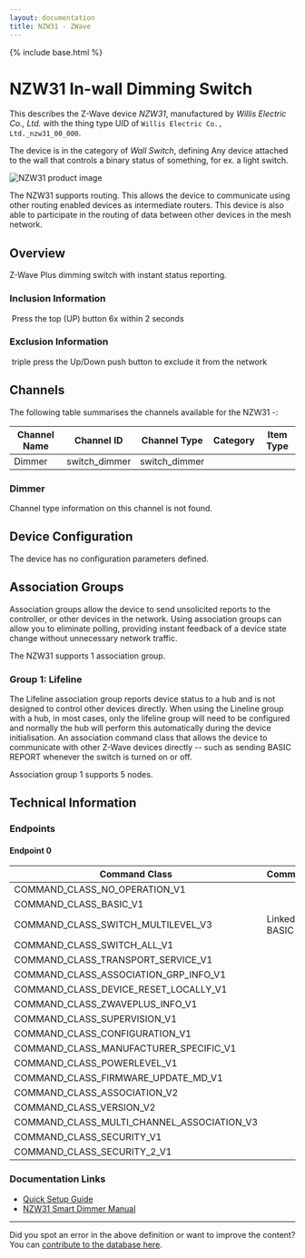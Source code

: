 ```yaml
---
layout: documentation
title: NZW31 - ZWave
---
```


{% include base.html %}

# NZW31 In-wall Dimming Switch
This describes the Z-Wave device *NZW31*, manufactured by *Willis Electric Co., Ltd.* with the thing type UID of ```Willis Electric Co., Ltd._nzw31_00_000```.

The device is in the category of *Wall Switch*, defining Any device attached to the wall that controls a binary status of something, for ex. a light switch.

![NZW31 product image](https://opensmarthouse.org/assets/zwave/attachments/766/Inovelli-NZW31-w.jpg)


The NZW31 supports routing. This allows the device to communicate using other routing enabled devices as intermediate routers.  This device is also able to participate in the routing of data between other devices in the mesh network.

## Overview

Z-Wave Plus dimming switch with instant status reporting.

### Inclusion Information

 Press the top (UP) button 6x within 2 seconds

### Exclusion Information

 triple press the Up/Down push button to exclude it from the network

## Channels

The following table summarises the channels available for the NZW31 -:

| Channel Name | Channel ID | Channel Type | Category | Item Type |
|--------------|------------|--------------|----------|-----------|
| Dimmer | switch_dimmer | switch_dimmer |  |  | 

### Dimmer
Channel type information on this channel is not found.



## Device Configuration

The device has no configuration parameters defined.

## Association Groups

Association groups allow the device to send unsolicited reports to the controller, or other devices in the network. Using association groups can allow you to eliminate polling, providing instant feedback of a device state change without unnecessary network traffic.

The NZW31 supports 1 association group.

### Group 1: Lifeline

The Lifeline association group reports device status to a hub and is not designed to control other devices directly. When using the Lineline group with a hub, in most cases, only the lifeline group will need to be configured and normally the hub will perform this automatically during the device initialisation.
An association command class that allows the device to communicate with other Z-Wave devices directly -- such as sending BASIC REPORT whenever the switch is turned on or off.

Association group 1 supports 5 nodes.

## Technical Information

### Endpoints

#### Endpoint 0

| Command Class | Comment |
|---------------|---------|
| COMMAND_CLASS_NO_OPERATION_V1| |
| COMMAND_CLASS_BASIC_V1| |
| COMMAND_CLASS_SWITCH_MULTILEVEL_V3| Linked to BASIC|
| COMMAND_CLASS_SWITCH_ALL_V1| |
| COMMAND_CLASS_TRANSPORT_SERVICE_V1| |
| COMMAND_CLASS_ASSOCIATION_GRP_INFO_V1| |
| COMMAND_CLASS_DEVICE_RESET_LOCALLY_V1| |
| COMMAND_CLASS_ZWAVEPLUS_INFO_V1| |
| COMMAND_CLASS_SUPERVISION_V1| |
| COMMAND_CLASS_CONFIGURATION_V1| |
| COMMAND_CLASS_MANUFACTURER_SPECIFIC_V1| |
| COMMAND_CLASS_POWERLEVEL_V1| |
| COMMAND_CLASS_FIRMWARE_UPDATE_MD_V1| |
| COMMAND_CLASS_ASSOCIATION_V2| |
| COMMAND_CLASS_VERSION_V2| |
| COMMAND_CLASS_MULTI_CHANNEL_ASSOCIATION_V3| |
| COMMAND_CLASS_SECURITY_V1| |
| COMMAND_CLASS_SECURITY_2_V1| |

### Documentation Links

* [Quick Setup Guide](https://www.opensmarthouse.org/zwavedatabase/766/NZW31-Quick-Setup-Guide.pdf)
* [NZW31 Smart Dimmer Manual](https://www.opensmarthouse.org/zwavedatabase/766/NZW31manual171102.pdf)

---

Did you spot an error in the above definition or want to improve the content?
You can [contribute to the database here](https://www.opensmarthouse.org/zwavedatabase/766).
